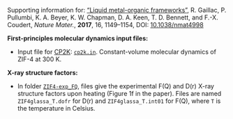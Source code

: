Supporting information for: [“Liquid metal-organic frameworks”](https://doi.org/10.1038/nmat4998), R. Gaillac, P. Pullumbi, K. A. Beyer, K. W. Chapman, D. A. Keen, T. D. Bennett, and F.-X. Coudert, _Nature Mater._, **2017**, 16, 1149–1154, DOI: [10.1038/nmat4998](https://doi.org/10.1038/nmat4998)



**First-principles molecular dynamics input files:**

- Input file for [CP2K](https://www.cp2k.org/): [`cp2k.in`](cp2k.in). Constant-volume molecular dynamics of ZIF-4 at 300 K.


**X-ray structure factors:**

- In folder [`ZIF4-exp_FQ`](ZIF4-exp_FQ), files give the experimental F(Q) and D(r) X-ray structure factors upon heating (Figure 1f in the paper). Files are named `ZIF4glassa_T.dofr` for D(r) and `ZIF4glassa_T.int01` for F(Q), where `T` is the temperature in Celsius.
